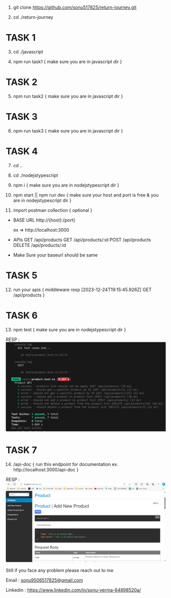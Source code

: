 1. git clone https://github.com/sonu517825/return-journey.git

2. cd ./return-journey

# TASK 1 

3. cd ./javascript

4. npm run task1 { make sure you are in javascript dir }

# TASK 2

5. npm run task2 { make sure you are in javascript dir }

# TASK 3

6. npm run task3 { make sure you are in javascript dir }

# TASK 4

7. cd ..

8. cd ./nodejstypescript

9. npm i { make sure you are in nodejstypescript dir }

10. npm start || npm run dev { make sure your host and port is free & you are in nodejstypescript dir }

11. import postman collection { optional }

* BASE URL  http://{host}:{port} 

  ex =>  http://localhost:3000

* APIs
    GET /api/products
    GET /api/products/:id
    POST /api/products
    DELETE /api/products/:id

* Make Sure your baseurl should be same

# TASK 5

12. run your apis { middleware resp [2023-12-24T19:15:45.926Z] GET /api/products }

# TASK 6 

13. npm test { make sure you are in nodejstypescript dir }

RESP : ![Unit Test Response](unit-test-image.png)

# TASK 7

14. /api-doc { run this endpoint for documentation ex. http://localhost:3000/api-doc }

RESP : ![API Doc Response](api-doc-image.png)

Still if you face any problem please reach out to me

Email : sonu9506517825@gmail.com

Linkedin : https://www.linkedin.com/in/sonu-verma-64898520a/
